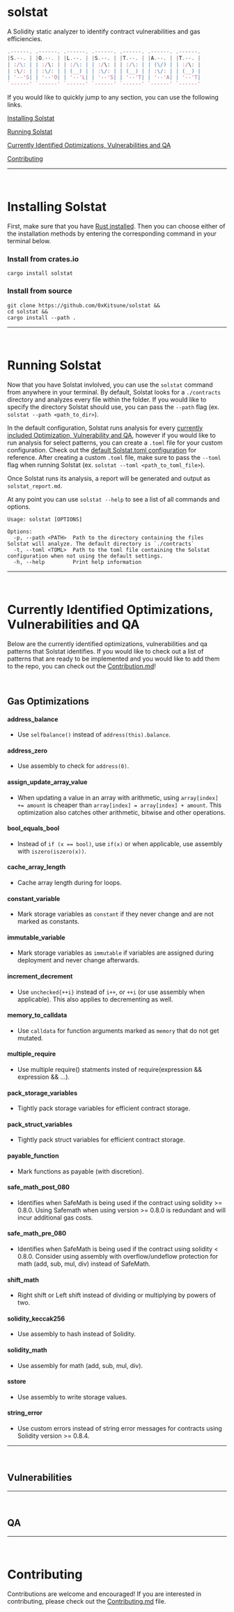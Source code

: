 # solstat
A Solidity static analyzer to identify contract vulnerabilities and gas efficiencies. 

```js
.------. .------. .------. .------. .------. .------. .------.
|S.--. | |O.--. | |L.--. | |S.--. | |T.--. | |A.--. | |T.--. |
| :/\: | | :/\: | | :/\: | | :/\: | | :/\: | | (\/) | | :/\: |
| :\/: | | :\/: | | (__) | | :\/: | | (__) | | :\/: | | (__) |
| '--'S| | '--'O| | '--'L| | '--'S| | '--'T| | '--'A| | '--'T|
`------' `------' `------' `------' `------' `------' `------'
```

If you would like to quickly jump to any section, you can use the following links.

[Installing Solstat](https://github.com/0xKitsune/solstat#installing-solstat)

[Running Solstat](https://github.com/0xKitsune/solstat#running-solstat)

[Currently Identified Optimizations, Vulnerabilities and QA](https://github.com/0xKitsune/solstat#currently-identified-optimizations-vulnerabilities-and-qa)

[Contributing](https://github.com/0xKitsune/solstat#contributing)


<hr>
<br>

# Installing Solstat
First, make sure that you have [Rust installed](https://www.rust-lang.org/tools/install). Then you can choose either of the installation methods by entering the corresponding command in your terminal below.

### Install from crates.io
```
cargo install solstat
```

### Install from source
```
git clone https://github.com/0xKitsune/solstat &&
cd solstat &&
cargo install --path .
```

<hr>
<br>

# Running Solstat

Now that you have Solstat invlolved, you can use the `solstat` command from anywhere in your terminal. By default, Solstat looks for a `./contracts` directory and analyzes every file within the folder. If you would like to specify the directory Solstat should use, you can pass the `--path` flag (ex. `solstat --path <path_to_dir>`). 

In the default configuration, Solstat runs analysis for every [currently included Optimization, Vulnerability and QA](https://github.com/0xKitsune/solstat#currently-identified-optimizations-vulnerabilities-and-qa), however if you would like to run analysis for select patterns, you can create a `.toml` file for your custom configuration.  Check out the [default Solstat.toml configuration](https://github.com/0xKitsune/solstat/blob/main/Solstat.toml) for reference. After creating a custom `.toml` file, make sure to pass the `--toml` flag when running Solstat (ex. `solstat --toml <path_to_toml_file>`).

Once Solstat runs its analysis, a report will be generated and output as `solstat_report.md`.

At any point you can use `solstat --help` to see a list of all commands and options.

```
Usage: solstat [OPTIONS]

Options:
  -p, --path <PATH>  Path to the directory containing the files Solstat will analyze. The default directory is `./contracts`
  -t, --toml <TOML>  Path to the toml file containing the Solstat configuration when not using the default settings.
  -h, --help         Print help information
```


<hr>
<br>


# Currently Identified Optimizations, Vulnerabilities and QA 
Below are the currently identified optimizations, vulnerabilities and qa patterns that Solstat identifies. If you would like to check out a list of patterns that are ready to be implemented and you would like to add them to the repo, you can check out the [Contribution.md](https://github.com/0xKitsune/solstat/blob/main/Contributing.md#potential-optimizations-vulnerability-and-qa-additions)!

<br>


## Gas Optimizations

#### address_balance
- Use `selfbalance()` instead of `address(this).balance`.

#### address_zero
- Use assembly to check for `address(0)`.

#### assign_update_array_value
- When updating a value in an array with arithmetic, using `array[index] += amount` is cheaper than `array[index] = array[index] + amount`. This optimization also catches other arithmetic, bitwise and other operations.

#### bool_equals_bool
- Instead of `if (x == bool)`, use `if(x)` or when applicable, use assembly with `iszero(iszero(x))`.

#### cache_array_length
- Cache array length during for loops.

#### constant_variable
- Mark storage variables as `constant` if they never change and are not marked as constants.


#### immutable_variable
- Mark storage variables as `immutable` if variables are assigned during deployment and never change afterwards. 

#### increment_decrement
- Use `unchecked{++i}` instead of `i++`, or `++i` (or use assembly when applicable). This also applies to decrementing as well.

#### memory_to_calldata
- Use `calldata` for function arguments marked as `memory` that do not get mutated.

#### multiple_require
- Use multiple require() statments insted of require(expression && expression && ...).

#### pack_storage_variables
- Tightly pack storage variables for efficient contract storage.

#### pack_struct_variables
- Tightly pack struct variables for efficient contract storage.

#### payable_function
- Mark functions as payable (with discretion).

#### safe_math_post_080
- Identifies when SafeMath is being used if the contract using solidity >= 0.8.0. Using Safemath when using version >= 0.8.0 is redundant and will incur additional gas costs. 

#### safe_math_pre_080
- Identifies when SafeMath is being used if the contract using solidity < 0.8.0. Consider using assembly with overflow/undeflow protection for math (add, sub, mul, div) instead of SafeMath.

#### shift_math
- Right shift or Left shift instead of dividing or multiplying by powers of two.


#### solidity_keccak256
- Use assembly to hash instead of Solidity.

#### solidity_math
- Use assembly for math (add, sub, mul, div).

#### sstore
- Use assembly to write storage values.

#### string_error
- Use custom errors instead of string error messages for contracts using Solidity version >= 0.8.4.


<hr>
<br>

## Vulnerabilities

<hr>
<br>

## QA


<hr>
<br>

# Contributing
Contributions are welcome and encouraged! If you are interested in contributing, please check out the [Contributing.md](https://github.com/0xKitsune/solstat/blob/main/Contributing.md) file.